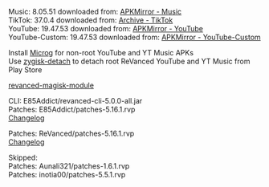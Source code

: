 Music: 8.05.51
downloaded from: [APKMirror - Music](https://www.apkmirror.com/apk/google-inc/youtube-music/youtube-music-8-05-51-release/youtube-music-8-05-51-android-apk-download/)  
TikTok: 37.0.4
downloaded from: [Archive - TikTok](https://archive.org/download/e85-apks/apks/com.zhiliaoapp.musically)  
YouTube: 19.47.53
downloaded from: [APKMirror - YouTube](https://www.apkmirror.com/apk/google-inc/youtube/youtube-19-47-53-release/youtube-19-47-53-android-apk-download/)  
YouTube-Custom: 19.47.53
downloaded from: [APKMirror - YouTube-Custom](https://www.apkmirror.com/)  

Install [Microg](https://github.com/ReVanced/GmsCore/releases) for non-root YouTube and YT Music APKs  
Use [zygisk-detach](https://github.com/j-hc/zygisk-detach) to detach root ReVanced YouTube and YT Music from Play Store  

[revanced-magisk-module](https://github.com/E85Addict/revanced-magisk-module)
  
CLI: E85Addict/revanced-cli-5.0.0-all.jar  
Patches: E85Addict/patches-5.16.1.rvp  
[Changelog](https://github.com/E85Addict/revanced-patches/releases/tag/v5.16.1)

Patches: ReVanced/patches-5.16.1.rvp  
[Changelog](https://github.com/ReVanced/revanced-patches/releases/tag/v5.16.1)  

Skipped:  
Patches: Aunali321/patches-1.6.1.rvp  
Patches: inotia00/patches-5.5.1.rvp      
